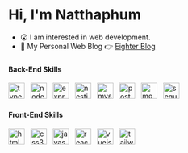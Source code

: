 ### <h1>Hi, I'm Natthaphum</h1>  


- 😮 I am interested in web development.
- 📖 My Personal Web Blog 👉 [Eighter Blog](https://eighterdev.vercel.app/)

### <h4>Back-End Skills</h4>

<div align="left">
  <img src="https://skillicons.dev/icons?i=ts" height="32" alt="typescript logo"  />
  <img width="4" />
  <img src="https://skillicons.dev/icons?i=nodejs" height="32" alt="nodejs logo"  />
  <img width="4" />
  <img src="https://skillicons.dev/icons?i=express" height="32" alt="express logo"  />
  <img width="4" />
  <img src="https://skillicons.dev/icons?i=nestjs" height="32" alt="nestjs logo"  />
  <img width="4" />
  <img src="https://skillicons.dev/icons?i=mysql" height="32" alt="mysql logo"  />
  <img width="4" />
  <img src="https://skillicons.dev/icons?i=postgres" height="32" alt="postgresql logo"  />
  <img width="4" />
  <img src="https://skillicons.dev/icons?i=mongodb" height="32" alt="mongodb logo"  />
  <img width="4" />
  <img src="https://skillicons.dev/icons?i=sequelize" height="32" alt="sequelize logo"  />
</div

### <h4>Front-End Skills</h4>

<div align="left">
  <img src="https://skillicons.dev/icons?i=html" height="32" alt="html5 logo"  />
  <img width="4" />
  <img src="https://skillicons.dev/icons?i=css" height="32" alt="css3 logo"  />
  <img width="4" />
  <img src="https://skillicons.dev/icons?i=js" height="32" alt="javascript logo"  />
  <img width="4" />
  <img src="https://skillicons.dev/icons?i=react" height="32" alt="react logo"  />
  <img width="4" />
  <img src="https://skillicons.dev/icons?i=vue" height="32" alt="vuejs logo"  />
  <img width="4" />
  <img src="https://skillicons.dev/icons?i=tailwind" height="32" alt="tailwindcss logo"  />
</div>
